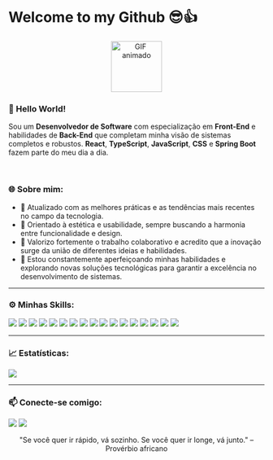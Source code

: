 #  Welcome to my Github 😎👍

<p align="center">
  <img src="https://media1.giphy.com/media/v1.Y2lkPTc5MGI3NjExamdzdzV5dWwzYnFnNWczYmM5YTdvczdiNzY3Z2k2eDNtZ3Z0Ym44aCZlcD12MV9pbnRlcm5hbF9naWZfYnlfaWQmY3Q9Zw/QXwtfadqo7wbfmT46H/giphy.webp" alt="GIF animado" width="100"/>
</p>

### 👋 Hello World!
Sou um **Desenvolvedor de Software** com especialização em **Front-End** e habilidades de **Back-End** que completam minha visão de sistemas completos e robustos. **React**, **TypeScript**, **JavaScript**, **CSS** e **Spring Boot** fazem parte do meu dia a dia. 

<br>

### 🌐 Sobre mim:
- 🧠 Atualizado com as melhores práticas e as tendências mais recentes no campo da tecnologia.
- 🎨 Orientado à estética e usabilidade, sempre buscando a harmonia entre funcionalidade e design.
- 🤝 Valorizo fortemente o trabalho colaborativo e acredito que a inovação surge da união de diferentes ideias e habilidades.
- 🚀 Estou constantemente aperfeiçoando minhas habilidades e explorando novas soluções tecnológicas para garantir a excelência no desenvolvimento de sistemas.

---

### ⚙️ Minhas Skills:

<p align="left">
  <img src="https://img.shields.io/badge/HTML-E34F26?style=for-the-badge&logo=html5&logoColor=white"/>
  <img src="https://img.shields.io/badge/CSS-1572B6?style=for-the-badge&logo=css3&logoColor=white"/>
  <img src="https://img.shields.io/badge/React-20232A?style=for-the-badge&logo=react&logoColor=61DAFB"/>
  <img src="https://img.shields.io/badge/TypeScript-007ACC?style=for-the-badge&logo=typescript&logoColor=white"/>
  <img src="https://img.shields.io/badge/JavaScript-F7DF1E?style=for-the-badge&logo=javascript&logoColor=black"/>
  <img src="https://img.shields.io/badge/Node.js-339933?style=for-the-badge&logo=nodedotjs&logoColor=white"/>
  <img src="https://img.shields.io/badge/Angular-DD0031?style=for-the-badge&logo=angular&logoColor=white"/>
  <img src="https://img.shields.io/badge/Spring_Boot-6DB33F?style=for-the-badge&logo=spring-boot&logoColor=white"/>
  <img src="https://img.shields.io/badge/Python-3776AB?style=for-the-badge&logo=python&logoColor=white"/>
  <img src="https://img.shields.io/badge/Flutter-02569B?style=for-the-badge&logo=flutter&logoColor=white"/>
  <img src="https://img.shields.io/badge/Linux-FCC624?style=for-the-badge&logo=linux&logoColor=black"/>
  <img src="https://img.shields.io/badge/SQL-4479A1?style=for-the-badge&logo=sqlite&logoColor=white"/>
  <img src="https://img.shields.io/badge/Figma-F24E1E?style=for-the-badge&logo=figma&logoColor=white"/>
  <img src="https://img.shields.io/badge/NoSQL-008000?style=for-the-badge&logo=mongodb&logoColor=white"/>
  <img src="https://img.shields.io/badge/Java-007396?style=for-the-badge&logo=java&logoColor=white"/>
  <img src="https://img.shields.io/badge/C-00599C?style=for-the-badge&logo=c&logoColor=white"/>
  <img src="https://img.shields.io/badge/C%23-239120?style=for-the-badge&logo=c-sharp&logoColor=white"/>

</p>

---

### 📈 Estatísticas:

<p align="left">
  <img src="https://richnig.vercel.app/api?username=Luz952&show_icons=true&count_private=true&hide_border=true&title_color=00bfbf&icon_color=00bfbf&text_color=c9d1d9&bg_color=0d1117&include_all_commits=true&hide=issues"/>
</p>


---

### 📫 Conecte-se comigo:
<p align="left">
  <a href="https://www.linkedin.com/in/davi-luz-8b3717297" target="_blank"><img src="https://img.shields.io/badge/LinkedIn-0077B5?style=for-the-badge&logo=linkedin&logoColor=white"/></a>
  <a href="mailto:davi.luz07@hotmail.com"><img src="https://img.shields.io/badge/Email-D14836?style=for-the-badge&logo=gmail&logoColor=white"/></a>
</p>

<p align="center">
"Se você quer ir rápido, vá sozinho. Se você quer ir longe, vá junto." – Provérbio africano
</p>

